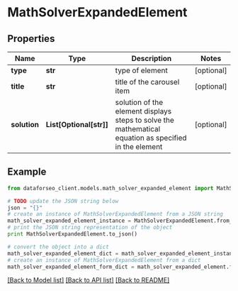 # MathSolverExpandedElement


## Properties

Name | Type | Description | Notes
------------ | ------------- | ------------- | -------------
**type** | **str** | type of element | [optional] 
**title** | **str** | title of the carousel item | [optional] 
**solution** | **List[Optional[str]]** | solution of the element displays steps to solve the mathematical equation as specified in the element | [optional] 

## Example

```python
from dataforseo_client.models.math_solver_expanded_element import MathSolverExpandedElement

# TODO update the JSON string below
json = "{}"
# create an instance of MathSolverExpandedElement from a JSON string
math_solver_expanded_element_instance = MathSolverExpandedElement.from_json(json)
# print the JSON string representation of the object
print MathSolverExpandedElement.to_json()

# convert the object into a dict
math_solver_expanded_element_dict = math_solver_expanded_element_instance.to_dict()
# create an instance of MathSolverExpandedElement from a dict
math_solver_expanded_element_form_dict = math_solver_expanded_element.from_dict(math_solver_expanded_element_dict)
```
[[Back to Model list]](../README.md#documentation-for-models) [[Back to API list]](../README.md#documentation-for-api-endpoints) [[Back to README]](../README.md)


